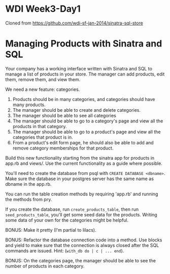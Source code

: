 WDI Week3-Day1
================
Cloned from https://github.com/wdi-sf-jan-2014/sinatra-sql-store

# Managing Products with Sinatra and SQL

Your company has a working interface written with Sinatra and SQL to manage a list of products in your store.  The manager can add products, edit them, remove them, and view them.

We need a new feature: categories.  

1. Products should be in many categories, and categories should have many products.  
1. The manager should be able to create and delete categories.
1. The manager should be able to see all categories
1. The manager should be able to go to a category's page and view all the products in that category.
1. The manager should be able to go to a product's page and view all the categories that product is in.
1. From a product's edit form page, he should also be able to add and remove category memberships for that product.

Build this new functionality starting from the sinatra app for products in app.rb and views/.  Use the current functionality as a guide where possible.

You'll need to create the database from psql with `CREATE DATABASE <dbname>`.  Make sure the database in your postgres server has the same name as dbname in the app.rb.

You can run the table creation methods by requiring 'app.rb' and running the methods from pry.

If you create the database, run `create_products_table`, then run `seed_products_table`, you'll get some seed data for the products.  Writing some data of your own for the categories might be helpful.

BONUS: Make it pretty (I'm partial to lilacs).

BONUS: Refactor the database connection code into a method.  Use blocks and yield to make sure that the connection is always closed after the SQL commands are issued. Hint: (`with_db do | c | ... end`).

BONUS: On the categories page, the manager should be able to see the number of products in each category.


